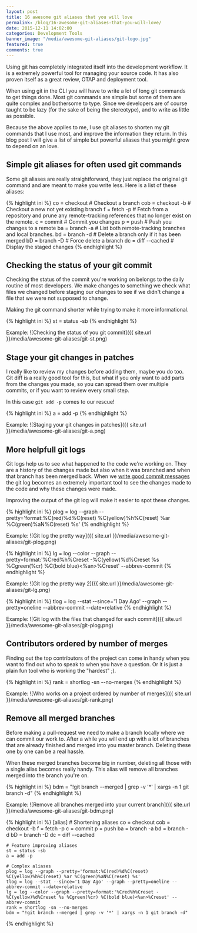 ```yaml
---
layout: post
title: 16 awesome git aliases that you will love
permalink: /blog/16-awesome-git-aliases-that-you-will-love/
date: 2015-12-11 14:02:00
categories: Development Tools
banner_image: "/media/awesome-git-aliases/git-logo.jpg"
featured: true
comments: true
---
```


Using git has completely integrated itself into the development workflow. It is a extremely powerful tool for managing
your source code. It has also proven itself as a great review, OTAP and deployment tool.

When using git in the CLI you will have to write a lot of long git commands to get things done. Most git commands are simple but 
some of them are quite complex and bothersome to type. Since we developers are of course taught to be lazy (for the sake of being the stereotype),
and to write as little as possible.

<!--more-->

Because the above applies to me, I use git aliases to shorten my git commands that I use most, and improve the information
they return. In this blog post I will give a list of simple but powerful aliases that you might grow to depend on an love.


## Simple git aliases for often used git commands
Some git aliases are really straightforward, they just replace the original git command and are meant to make you write less.
Here is a list of these aliases:

{% highlight ini %}
co  = checkout       # Checkout a branch
cob = checkout -b    # Checkout a new not yet existing branch
f   = fetch -p       # Fetch from a repository and prune any remote-tracking references that no longer exist on the remote.
c   = commit         # Commit you changes
p   = push           # Push you changes to a remote
ba  = branch -a      # List both remote-tracking branches and local branches.
bd  = branch -d      # Delete a branch only if it has been merged
bD  = branch -D      # Force delete a branch
dc  = diff --cached  # Display the staged changes
{% endhighlight %}

## Checking the status of your git commit
Checking the status of the commit you're working on belongs to the daily routine of most developers. We make changes to
something we check what files we changed before staging our changes to see if we didn't change a file that we were not
supposed to change.

Making the git command shorter while trying to make it more informational.

{% highlight ini %}
st = status -sb
{% endhighlight %}

Example:
![Checking the status of you git commit]({{ site.url }}/media/awesome-git-aliases/git-st.png)

## Stage your git changes in patches
I really like to review my changes before adding them, maybe you do too. Git diff is a really good tool for this, but
what if you only want to add parts from the changes you made, so you can spread them over multiple commits, or if you
want to review every small step.

In this case `git add -p` comes to our rescue!

{% highlight ini %}
a = add -p
{% endhighlight %}

Example:
![Staging your git changes in patches]({{ site.url }}/media/awesome-git-aliases/git-a.png)

## More helpfull git logs
Git logs help us to see what happened to the code we're working on. They are a history of the changes made but also when
it was branched and when that branch has been merged back. When we [write good commit messages](http://chris.beams.io/posts/git-commit/)
the git log becomes an extremely important tool to see the changes made to the code and why these changes were made.

Improving the output of the git log will make it easier to spot these changes.

{% highlight ini %}
plog = log --graph --pretty='format:%C(red)%d%C(reset) %C(yellow)%h%C(reset) %ar %C(green)%aN%C(reset) %s'
{% endhighlight %}

Example:
![Git log the pretty way]({{ site.url }}/media/awesome-git-aliases/git-plog.png)

{% highlight ini %}
lg = log --color --graph --pretty=format:'%Cred%h%Creset -%C(yellow)%d%Creset %s %Cgreen(%cr) %C(bold blue)<%an>%Creset' --abbrev-commit
{% endhighlight %}

Example:
![Git log the pretty way 2]({{ site.url }}/media/awesome-git-aliases/git-lg.png)

{% highlight ini %}
tlog = log --stat --since='1 Day Ago' --graph --pretty=oneline --abbrev-commit --date=relative
{% endhighlight %}

Example:
![Git log with the files that changed for each commit]({{ site.url }}/media/awesome-git-aliases/git-plog.png)

## Contributors ordered by number of merges
Finding out the top contributors of the project can come in handy when you want to find out who to speak to when you
have a question. Or it is just a plain fun tool who is working the "hardest" ;).

{% highlight ini %}
rank = shortlog -sn --no-merges
{% endhighlight %}

Example:
![Who works on a project ordered by number of merges]({{ site.url }}/media/awesome-git-aliases/git-rank.png)

## Remove all merged branches
Before making a pull-request we need to make a branch locally where we can commit our work to. After a while you will 
end up with a lot of branches that are already finished and merged into you master branch. Deleting these one by one can
be a real hassle.

When these merged branches become big in number, deleting all those with a single alias becomes really handy. This
alias will remove all branches merged into the branch you're on.

{% highlight ini %}
bdm = "!git branch --merged | grep -v '*' | xargs -n 1 git branch -d"
{% endhighlight %}

Example:
![Remove all branches merged into your current branch]({{ site.url }}/media/awesome-git-aliases/git-bdm.png)

{% highlight ini %}
[alias]
    # Shortening aliases
    co = checkout
    cob = checkout -b
    f = fetch -p
    c = commit
    p = push
    ba = branch -a
    bd = branch -d
    bD = branch -D
    dc = diff --cached

    # Feature improving aliases
    st = status -sb
    a = add -p

    # Complex aliases
    plog = log --graph --pretty='format:%C(red)%d%C(reset) %C(yellow)%h%C(reset) %ar %C(green)%aN%C(reset) %s'
    tlog = log --stat --since='1 Day Ago' --graph --pretty=oneline --abbrev-commit --date=relative
    lg = log --color --graph --pretty=format:'%Cred%h%Creset -%C(yellow)%d%Creset %s %Cgreen(%cr) %C(bold blue)<%an>%Creset' --abbrev-commit
    rank = shortlog -sn --no-merges
    bdm = "!git branch --merged | grep -v '*' | xargs -n 1 git branch -d"
{% endhighlight %}
